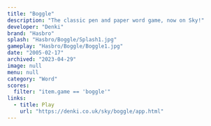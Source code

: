 ```yaml
---
title: "Boggle"
description: "The classic pen and paper word game, now on Sky!"
developer: "Denki"
brand: "Hasbro"
splash: "Hasbro/Boggle/Splash1.jpg"
gameplay: "Hasbro/Boggle/Boggle1.jpg"
date: "2005-02-17"
archived: "2023-04-29"
image: null
menu: null
category: "Word"
scores:
  filter: "item.game == 'boggle'"
links:
  - title: Play
    url: "https://denki.co.uk/sky/boggle/app.html"
---
```

